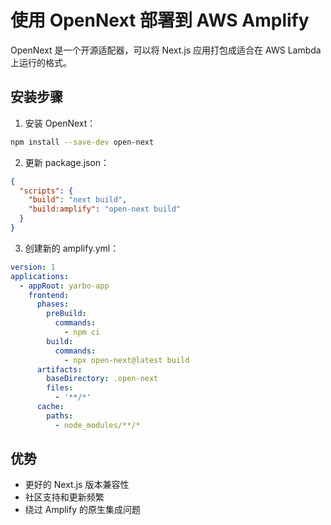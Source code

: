 # 使用 OpenNext 部署到 AWS Amplify

OpenNext 是一个开源适配器，可以将 Next.js 应用打包成适合在 AWS Lambda 上运行的格式。

## 安装步骤

1. 安装 OpenNext：
```bash
npm install --save-dev open-next
```

2. 更新 package.json：
```json
{
  "scripts": {
    "build": "next build",
    "build:amplify": "open-next build"
  }
}
```

3. 创建新的 amplify.yml：
```yaml
version: 1
applications:
  - appRoot: yarbo-app
    frontend:
      phases:
        preBuild:
          commands:
            - npm ci
        build:
          commands:
            - npx open-next@latest build
      artifacts:
        baseDirectory: .open-next
        files:
          - '**/*'
      cache:
        paths:
          - node_modules/**/*
```

## 优势
- 更好的 Next.js 版本兼容性
- 社区支持和更新频繁
- 绕过 Amplify 的原生集成问题